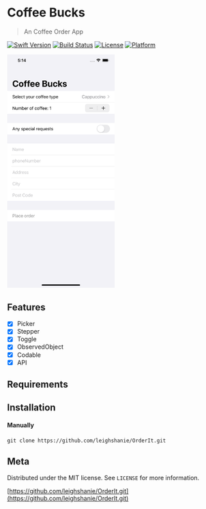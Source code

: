 # Coffee Bucks
> An Coffee Order App

[![Swift Version][swift-image]][swift-url]
[![Build Status][travis-image]][travis-url]
[![License][license-image]][license-url]
[![Platform](https://img.shields.io/cocoapods/p/LFAlertController.svg?style=flat)](http://cocoapods.org/pods/LFAlertController)


<img src="Image/display.png" height=50% width=50%>

## Features

- [x] Picker
- [x] Stepper
- [x] Toggle
- [x] ObservedObject
- [x] Codable
- [x] API

## Requirements

## Installation

#### Manually
```
git clone https://github.com/leighshanie/OrderIt.git
``` 

## Meta

Distributed under the MIT license. See ``LICENSE`` for more information.

[https://github.com/leighshanie/OrderIt.git](https://github.com/leighshanie/OrderIt.git)

[swift-image]:https://img.shields.io/badge/swift-5.0-orange.svg
[swift-url]: https://swift.org/
[license-image]: https://img.shields.io/badge/License-MIT-blue.svg
[license-url]: LICENSE
[travis-image]: https://img.shields.io/travis/dbader/node-datadog-metrics/master.svg?style=flat-square
[travis-url]: https://travis-ci.org/dbader/node-datadog-metrics
[codebeat-image]: https://codebeat.co/badges/c19b47ea-2f9d-45df-8458-b2d952fe9dad
[codebeat-url]: https://codebeat.co/projects/github-com-vsouza-awesomeios-com
